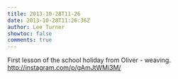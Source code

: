 ```yaml
---
title: 2013-10-28T11-26
date: 2013-10-28T11:26:36Z
author: Lee Turner
showtoc: false
comments: true
---
```


First lesson of the school holiday from Oliver - weaving. http://instagram.com/p/gAmJtWMi3M/

